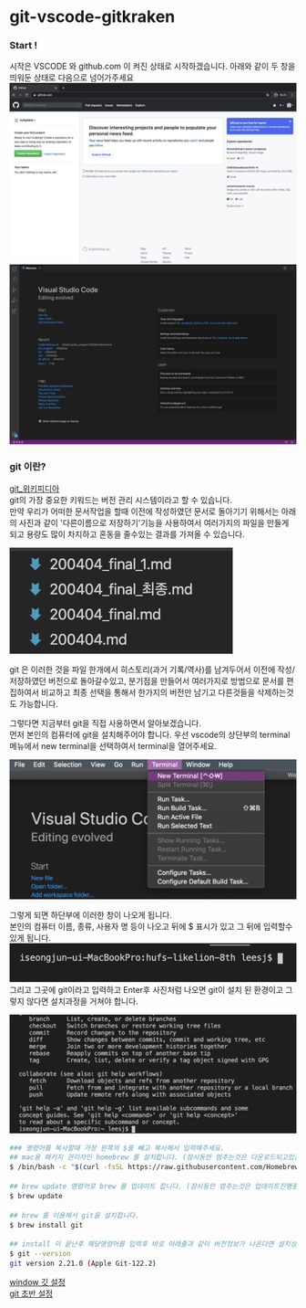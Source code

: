 git-vscode-gitkraken
=

### Start !

시작은 VSCODE 와 github.com 이 켜진 상태로 시작하겠습니다. 
아래와 같이 두 창을 띄워둔 상태로 다음으로 넘어가주세요
![github](github.png)
![vscode](vscode.png)

### git 이란?
[git_위키피디아](https://ko.wikipedia.org/wiki/%EA%B9%83_(%EC%86%8C%ED%94%84%ED%8A%B8%EC%9B%A8%EC%96%B4))  
git의 가장 중요한 키워드는 버전 관리 시스템이라고 할 수 있습니다.  
만약 우리가 어떠한 문서작업을 할때 이전에 작성하였던 문서로 돌아기기 위해서는 아래의 사진과 같이 '다른이름으로 저장하기'기능을 사용하여서 여러가지의 파일을 만들게 되고 용량도 많이 차지하고 혼동을 줄수있는 결과를 가져올 수 있습니다.  

![버전관리](version.png)  

git 은 이러한 것을 파일 한개에서 히스토리(과거 기록/역사)를 남겨두어서 이전에 작성/저장하였던 버전으로 돌아갈수있고, 분기점을 만들어서 여러가지로 방법으로 문서를 편집하여서 비교하고 최종 선택을 통해서 한가지의 버전만 남기고 다른것들을 삭제하는것도 가능합니다.  

그렇다면 지금부터 git을 직접 사용하면서 알아보겠습니다.  
먼저 본인의 컴퓨터에 git을 설치해주어야 합니다. 우선 vscode의 상단부의 terminal 메뉴에서 new terminal을 선택하여서 terminal을 열어주세요.  

![vscode_1](vscode_1.png)

그렇게 되면 하단부에 이러한 창이 나오게 됩니다.  
본인의 컴퓨터 이름, 종류, 사용자 명 등이 나오고 뒤에 $ 표시가 있고 그 뒤에 입력할수있게 됩니다.  
![vscode_1_1](vscode_1_1.png)  
그리고 그곳에 git이라고 입력하고 Enter후 사진처럼 나오면 git이 설치 된 환경이고 그렇지 않다면 설치과정을 거쳐야 합니다.  

![vscode_2](vscode_2.png)


``` bash
### 명령어를 복사할때 가장 왼쪽의 $를 빼고 복사해서 입력해주세요.
## mac용 패키지 관리자인 homebrew 를 설치합니다. (잠시동안 멈추는것은 다운로드되고있는것입니다.)
$ /bin/bash -c "$(curl -fsSL https://raw.githubusercontent.com/Homebrew/install/master/install.sh)"

## brew update 명령어로 brew 를 업데이트 합니다. (잠시동안 멈추는것은 업데이트진행중입니다.)
$ brew update 

## brew 를 이용해서 git을 설치합니다. 
$ brew install git

## install 이 끝난후 해당명령어를 입력후 바로 아래줄과 같이 버전정보가 나온다면 설치성공
$ git --version
git version 2.21.0 (Apple Git-122.2)
```
[window 깃 설정](../window.md)  
[git 초반 설정](git-config.md)